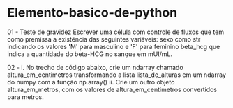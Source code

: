 # Elemento-basico-de-python
01 - Teste de gravidez Escrever  uma célula com controle de fluxos que tem como premissa a existência das seguintes variáveis:  sexo como str indicando os valores 'M' para masculino e 'F' para feminino beta_hcg que indica a quantidade do beta-HCG no sangue em mUI/mL.


02 - i. No trecho de código abaixo, crie um ndarray chamado altura_em_centimetros transformando a lista lista_de_alturas em um ndarray do numpy com a função np.array()
ii. Crie um outro objeto altura_em_metros, com os valores de altura_em_centimetros convertidos para metros.
